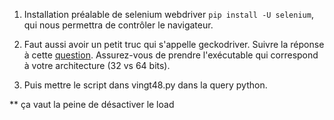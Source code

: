 1. Installation préalable de selenium webdriver `pip install -U selenium`, qui nous permettra de contrôler le navigateur. 

2. Faut aussi avoir un petit truc qui s'appelle geckodriver. Suivre la réponse à cette [question](https://stackoverflow.com/questions/40208051/selenium-using-python-geckodriver-executable-needs-to-be-in-path). Assurez-vous de prendre l'exécutable qui correspond à votre architecture (32 vs 64 bits). 

3. Puis mettre le script dans vingt48.py dans la query python. 

** ça vaut la peine de désactiver le load

